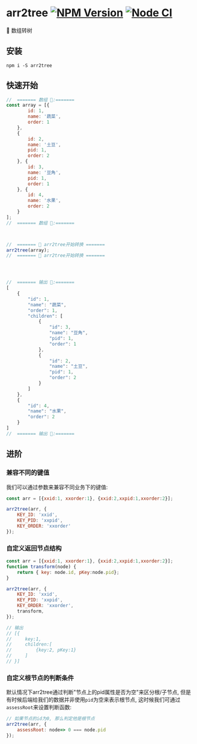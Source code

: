 # arr2tree [![NPM Version][npm-image]][npm-url] [![Node CI](https://github.com/any86/arr2tree/actions/workflows/nodejs.yml/badge.svg)](https://github.com/any86/arr2tree/actions/workflows/nodejs.yml)

[npm-image]: https://badgen.net/npm/v/arr2tree
[npm-url]: https://npmjs.org/package/arr2tree

🌲 数组转树

## 安装
```shell
npm i -S arr2tree
```

## 快速开始


```javascript
//  ======= 数组 🍔:=======
const array = [{
        id: 1,
        name: '蔬菜',
        order: 1
    },
    {
        id: 2,
        name: '土豆',
        pid: 1,
        order: 2
    }, {
        id: 3,
        name: '豆角',
        pid: 1,
        order: 1
    }, {
        id: 4,
        name: '水果',
        order: 2
    }
];
//  ======= 数组 🍔:=======



//  ======= 🚀 arr2tree开始转换 =======
arr2tree(array);
//  ======= 🚀 arr2tree开始转换 =======




//  ======= 输出 🌲:=======
[
    {
        "id": 1,
        "name": "蔬菜",
        "order": 1,
        "children": [
            {
                "id": 3,
                "name": "豆角",
                "pid": 1,
                "order": 1
            },
            {
                "id": 2,
                "name": "土豆",
                "pid": 1,
                "order": 2
            }
        ]
    },
    {
        "id": 4,
        "name": "水果",
        "order": 2
    }
]
//  ======= 输出 🌲:=======
```
## 进阶
### 兼容不同的键值
我们可以通过参数来兼容不同业务下的键值:
```javascript
const arr = [{xxid:1, xxorder:1}, {xxid:2,xxpid:1,xxorder:2}];

arr2tree(arr, {
    KEY_ID: 'xxid',
    KEY_PID: 'xxpid',
    KEY_ORDER: 'xxorder'
});
```

### 自定义返回节点结构

```javascript
const arr = [{xxid:1, xxorder:1}, {xxid:2,xxpid:1,xxorder:2}];
function transform(node) {
    return { key: node.id, pKey:node.pid};
}

arr2tree(arr, {
    KEY_ID: 'xxid',
    KEY_PID: 'xxpid',
    KEY_ORDER: 'xxorder',
    transform,
});

// 输出
// [{
//     key:1, 
//     children:[
//         {key:2, pKey:1}
//     ]
// }]
```

### 自定义根节点的判断条件
默认情况下arr2tree通过判断"节点上的pid属性是否为空"来区分根/子节点, 但是有时候后端给我们的数据并非使用`pid`为空来表示根节点, 这时候我们可通过`assessRoot`来设置判断函数:

```javascript
// 如果节点的id为0, 那么判定他是根节点
arr2tree(arr, {
    assessRoot: node=> 0 === node.pid
});
```


